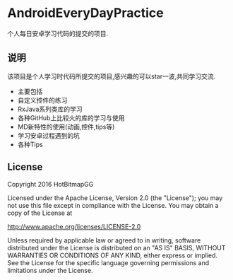 # AndroidEveryDayPractice

个人每日安卓学习代码的提交的项目.



## 说明

 该项目是个人学习时代码所提交的项目,感兴趣的可以star一波,共同学习交流.

 * 主要包括
 * 自定义控件的练习
 * RxJava系列类库的学习
 * 各种GitHub上比较火的库的学习与使用
 * MD新特性的使用(动画,控件,tips等)
 * 学习安卓过程遇到的坑
 * 各种Tips


## License

 Copyright 2016 HotBitmapGG

 Licensed under the Apache License, Version 2.0 (the "License"); you may not use this file except in compliance with the License. You may obtain a copy of the License at

 http://www.apache.org/licenses/LICENSE-2.0

 Unless required by applicable law or agreed to in writing, software distributed under the License is distributed on an "AS IS" BASIS, WITHOUT WARRANTIES OR CONDITIONS OF ANY KIND, either express or implied. See the License for the specific language governing permissions and limitations under the License.

